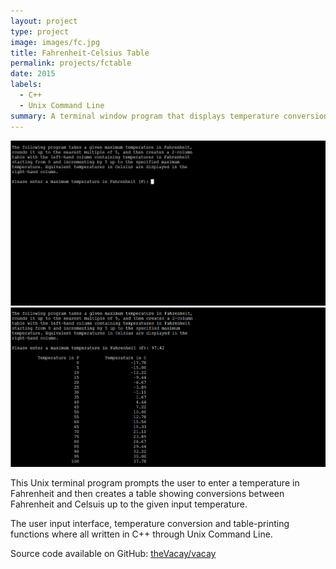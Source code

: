 ```yaml
---
layout: project
type: project
image: images/fc.jpg
title: Fahrenheit-Celsius Table
permalink: projects/fctable
date: 2015
labels:
  - C++
  - Unix Command Line
summary: A terminal window program that displays temperature conversions between Fahrenheit and Celsius.
---
```


<div class="ui small rounded images">
  <img class="ui image" src="../images/temp-table-prompt.png">
  <img class="ui image" src="../images/temp-table-input.png">
</div>

This Unix terminal program prompts the user to enter a temperature in Fahrenheit and then creates a table showing conversions between Fahrenheit and Celsuis up to the given input temperature.

The user input interface, temperature conversion and table-printing functions where all written in C++ through Unix Command Line.
 
Source code available on GitHub: <a href="https://github.com/tallasgoo/fctable"><i class="large github icon"></i>theVacay/vacay</a>
